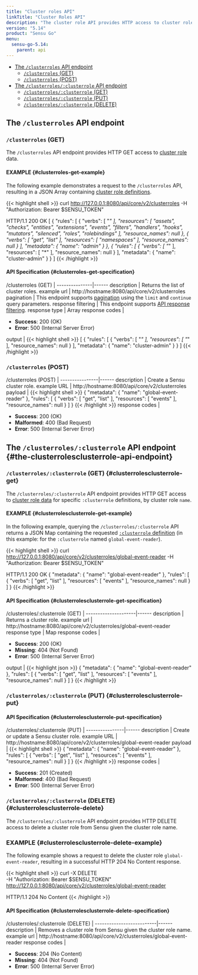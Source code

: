```yaml
---
title: "Cluster roles API"
linkTitle: "Cluster Roles API"
description: "The cluster role API provides HTTP access to cluster role data. Here’s a reference for the cluster roles API in Sensu Go, including examples for returning lists of cluster roles, creating Sensu cluster roles, and more. Read on for the full reference."
version: "5.14"
product: "Sensu Go"
menu:
  sensu-go-5.14:
    parent: api
---
```


- [The `/clusterroles` API endpoint](#the-clusterroles-api-endpoint)
	- [`/clusterroles` (GET)](#clusterroles-get)
	- [`/clusterroles` (POST)](#clusterroles-post)
- [The `/clusterroles/:clusterrole` API endpoint](#the-clusterrolesclusterrole-api-endpoint)
	- [`/clusterroles/:clusterrole` (GET)](#clusterrolesclusterrole-get)
  - [`/clusterroles/:clusterrole` (PUT)](#clusterrolesclusterrole-put)
  - [`/clusterroles/:clusterrole` (DELETE)](#clusterrolesclusterrole-delete)

## The `/clusterroles` API endpoint

### `/clusterroles` (GET)

The `/clusterroles` API endpoint provides HTTP GET access to [cluster role][1] data.

#### EXAMPLE {#clusterroles-get-example}

The following example demonstrates a request to the `/clusterroles` API, resulting in
a JSON Array containing [cluster role definitions][1].

{{< highlight shell >}}
curl http://127.0.0.1:8080/api/core/v2/clusterroles -H "Authorization: Bearer $SENSU_TOKEN"

HTTP/1.1 200 OK
[
  {
    "rules": [
      {
        "verbs": [
          "*"
        ],
        "resources": [
          "assets",
          "checks",
          "entities",
          "extensions",
          "events",
          "filters",
          "handlers",
          "hooks",
          "mutators",
          "silenced",
          "roles",
          "rolebindings"
        ],
        "resource_names": null
      },
      {
        "verbs": [
          "get",
          "list"
        ],
        "resources": [
          "namespaces"
        ],
        "resource_names": null
      }
    ],
    "metadata": {
      "name": "admin"
    }
  },
  {
    "rules": [
      {
        "verbs": [
          "*"
        ],
        "resources": [
          "*"
        ],
        "resource_names": null
      }
    ],
    "metadata": {
      "name": "cluster-admin"
    }
  }
]
{{< /highlight >}}

#### API Specification {#clusterroles-get-specification}

/clusterroles (GET)  | 
---------------|------
description    | Returns the list of cluster roles.
example url    | http://hostname:8080/api/core/v2/clusterroles
pagination     | This endpoint supports [pagination](../overview#pagination) using the `limit` and `continue` query parameters.
response filtering | This endpoint supports [API response filtering][3].
response type  | Array
response codes | <ul><li>**Success**: 200 (OK)</li><li>**Error**: 500 (Internal Server Error)</li></ul>
output         | {{< highlight shell >}}
[
  {
    "rules": [
      {
        "verbs": [
          "*"
        ],
        "resources": [
          "*"
        ],
        "resource_names": null
      }
    ],
    "metadata": {
      "name": "cluster-admin"
    }
  }
]
{{< /highlight >}}

### `/clusterroles` (POST)

/clusterroles (POST) | 
----------------|------
description     | Create a Sensu cluster role.
example URL     | http://hostname:8080/api/core/v2/clusterroles
payload         | {{< highlight shell >}}
{
  "metadata": {
    "name": "global-event-reader"
  },
  "rules": [
    {
      "verbs": [
        "get",
        "list"
      ],
      "resources": [
        "events"
      ],
      "resource_names": null
    }
  ]
}
{{< /highlight >}}
response codes  | <ul><li>**Success**: 200 (OK)</li><li>**Malformed**: 400 (Bad Request)</li><li>**Error**: 500 (Internal Server Error)</li></ul>

## The `/clusterroles/:clusterrole` API endpoint {#the-clusterrolesclusterrole-api-endpoint}

### `/clusterroles/:clusterrole` (GET) {#clusterrolesclusterrole-get}

The `/clusterroles/:clusterrole` API endpoint provides HTTP GET access to [cluster role data][1] for specific `:clusterrole` definitions, by cluster role `name`.

#### EXAMPLE {#clusterrolesclusterrole-get-example}

In the following example, querying the `/clusterroles/:clusterrole` API returns a JSON Map
containing the requested [`:clusterrole` definition][1] (in this example: for the `:clusterrole` named
`global-event-reader`).

{{< highlight shell >}}
curl http://127.0.0.1:8080/api/core/v2/clusterroles/global-event-reader -H "Authorization: Bearer $SENSU_TOKEN"

HTTP/1.1 200 OK
{
  "metadata": {
    "name": "global-event-reader"
  },
  "rules": [
    {
      "verbs": [
        "get",
        "list"
      ],
      "resources": [
        "events"
      ],
      "resource_names": null
    }
  ]
}
{{< /highlight >}}

#### API Specification {#clusterrolesclusterrole-get-specification}

/clusterroles/:clusterrole (GET) | 
---------------------|------
description          | Returns a cluster role.
example url          | http://hostname:8080/api/core/v2/clusterroles/global-event-reader
response type        | Map
response codes       | <ul><li>**Success**: 200 (OK)</li><li> **Missing**: 404 (Not Found)</li><li>**Error**: 500 (Internal Server Error)</li></ul>
output               | {{< highlight json >}}
{
  "metadata": {
    "name": "global-event-reader"
  },
  "rules": [
    {
      "verbs": [
        "get",
        "list"
      ],
      "resources": [
        "events"
      ],
      "resource_names": null
    }
  ]
}
{{< /highlight >}}

### `/clusterroles/:clusterrole` (PUT) {#clusterrolesclusterrole-put}

#### API Specification {#clusterrolesclusterrole-put-specification}

/clusterroles/:clusterrole (PUT) | 
----------------|------
description     | Create or update a Sensu cluster role.
example URL     | http://hostname:8080/api/core/v2/clusterroles/global-event-reader
payload         | {{< highlight shell >}}
{
  "metadata": {
    "name": "global-event-reader"
  },
  "rules": [
    {
      "verbs": [
        "get",
        "list"
      ],
      "resources": [
        "events"
      ],
      "resource_names": null
    }
  ]
}
{{< /highlight >}}
response codes  | <ul><li>**Success**: 201 (Created)</li><li>**Malformed**: 400 (Bad Request)</li><li>**Error**: 500 (Internal Server Error)</li></ul>

### `/clusterroles/:clusterrole` (DELETE) {#clusterrolesclusterrole-delete}

The `/clusterroles/:clusterrole` API endpoint provides HTTP DELETE access to delete a cluster role from Sensu given the cluster role name.

### EXAMPLE {#clusterrolesclusterrole-delete-example}
The following example shows a request to delete the cluster role `global-event-reader`, resulting in a successful HTTP 204 No Content response.

{{< highlight shell >}}
curl -X DELETE \
-H "Authorization: Bearer $SENSU_TOKEN" \
http://127.0.0.1:8080/api/core/v2/clusterroles/global-event-reader

HTTP/1.1 204 No Content
{{< /highlight >}}

#### API Specification {#clusterrolesclusterrole-delete-specification}

/clusterroles/:clusterrole (DELETE) | 
--------------------------|------
description               | Removes a cluster role from Sensu given the cluster role name.
example url               | http://hostname:8080/api/core/v2/clusterroles/global-event-reader
response codes            | <ul><li>**Success**: 204 (No Content)</li><li>**Missing**: 404 (Not Found)</li><li>**Error**: 500 (Internal Server Error)</li></ul>

[1]: ../../reference/rbac
[3]: ../overview#filtering

